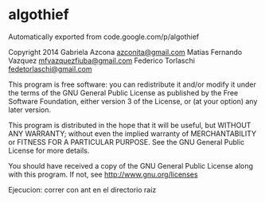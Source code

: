 # algothief
Automatically exported from code.google.com/p/algothief

Copyright 2014 
  Gabriela Azcona <azconita@gmail.com>
  Matias Fernando Vazquez <mfvazquezfiuba@gmail.com>
  Federico Torlaschi <fedetorlaschi@gmail.com>
  
This program is free software: you can redistribute it and/or modify
it under the terms of the GNU General Public License as published by
the Free Software Foundation, either version 3 of the License, or
(at your option) any later version.
  
This program is distributed in the hope that it will be useful,
but WITHOUT ANY WARRANTY; without even the implied warranty of
MERCHANTABILITY or FITNESS FOR A PARTICULAR PURPOSE.  See the
GNU General Public License for more details.

You should have received a copy of the GNU General Public License
along with this program.  If not, see <http://www.gnu.org/licenses>

Ejecucion: correr con ant en el directorio raiz
